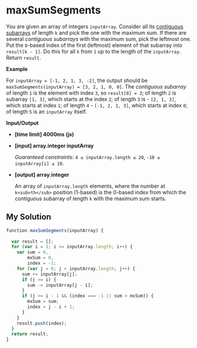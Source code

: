 # maxSumSegments
﻿You are given an array of integers `inputArray`. Consider all its [contiguous subarrays](keyword://contiguous-subarray) of length `k` and pick the one with the maximum sum. If there are several _contiguous subarrays_ with the maximum sum, pick the leftmost one. Put the `0`-based index of the first (leftmost) element of that subarray into `result[k - 1]`. Do this for all `k` from `1` up to the length of the `inputArray`. Return `result`.

**Example**

For `inputArray = [-1, 2, 1, 3, -2]`, the output should be
`maxSumSegments(inputArray) = [3, 2, 1, 0, 0]`.
The _contiguous subarray_ of length `1` is the element with index `3`, so `result[0] = 3`; of length `2` is subarray `[1, 3]`, which starts at the index `2`; of length `3` is - `[2, 1, 3]`, which starts at index `1`; of length `4` - `[-1, 2, 1, 3]`, which starts at index `0`; of length `5` is an `inputArray` itself.

**Input/Output**

*   **[time limit] 4000ms (js)**

*   **[input] array.integer inputArray**

    _Guaranteed constraints:_
    `4 ≤ inputArray.length ≤ 20`,
    `-10 ≤ inputArray[i] ≤ 10`.

*   **[output] array.integer**

    An array of `inputArray.length` elements, where the number at `k<sub>th</sub>` position (1-based) is the 0-based index from which the contiguous subarray of length `k` with the maximum sum starts.


## My Solution
```javascript
﻿function maxSumSegments(inputArray) {
​
  var result = [];
  for (var i = 1; i <= inputArray.length; i++) {
    var sum = 0,
        mxSum = 0,
        index = -1;
    for (var j = 0; j < inputArray.length; j++) {
      sum += inputArray[j];
      if (j >= i) {
        sum -= inputArray[j - i];
      }
      if (j >= i - 1 && (index === -1 || sum > mxSum)) {
        mxSum = sum;
        index = j - i + 1;
      }
    }
    result.push(index);
  }
  return result;
}
​
```
